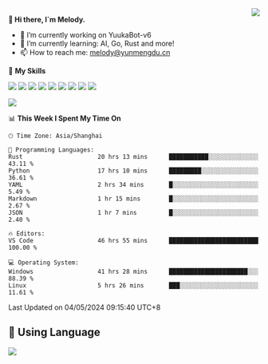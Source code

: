 <a href="#">
  <img align="right" src="https://github-readme-stats.vercel.app/api?username=melodyyuuka&count_private=true&show_icons=true" />
</a>

**👋 Hi there, I`m Melody.**

- 🔭 I’m currently working on YuukaBot-v6
- 🌱 I’m currently learning: AI, Go, Rust and more!
- 📫 How to reach me: melody@yunmengdu.cn

🌟 **My Skills** 

![](https://img.shields.io/badge/-Python-3e74a2?style=flat-square&logo=Python&logoColor=fff)
![](https://img.shields.io/badge/-Java-007396?style=flat-square&logo=OpenJDK&logoColor=fff)
![](https://img.shields.io/badge/-Node.js-339933?style=flat-square&logo=Node.js&logoColor=fff)
![](https://img.shields.io/badge/-Git-f05032?style=flat-square&logo=git&logoColor=fff)
![](https://img.shields.io/badge/-PostgreSQL-4169e1?style=flat-square&logo=PostgreSQL&logoColor=fff)
![](https://img.shields.io/badge/-Rust-000000?style=flat-square&logo=rust&logoColor=fff)
![](https://img.shields.io/badge/-VSCode-007acc?style=flat-square&logo=Visual-Studio-Code&logoColor=fff)
![](https://img.shields.io/badge/-FastAPI-009688?style=flat-square&logo=FastAPI&logoColor=fff)
![](https://img.shields.io/badge/-Linux-000000?style=flat-square&logo=Linux&logoColor=fff)


![](https://wakatime.com/badge/user/fa6dc0e2-47c5-4d2d-ae45-69fec6f2122c.svg)

<!--START_SECTION:waka-->
📊 **This Week I Spent My Time On** 

```text
🕑︎ Time Zone: Asia/Shanghai

💬 Programming Languages: 
Rust                     20 hrs 13 mins      ███████████░░░░░░░░░░░░░░   43.11 % 
Python                   17 hrs 10 mins      █████████░░░░░░░░░░░░░░░░   36.61 % 
YAML                     2 hrs 34 mins       █░░░░░░░░░░░░░░░░░░░░░░░░    5.49 % 
Markdown                 1 hr 15 mins        █░░░░░░░░░░░░░░░░░░░░░░░░    2.67 % 
JSON                     1 hr 7 mins         █░░░░░░░░░░░░░░░░░░░░░░░░    2.40 % 

🔥 Editors: 
VS Code                  46 hrs 55 mins      █████████████████████████   100.00 % 

💻 Operating System: 
Windows                  41 hrs 28 mins      ██████████████████████░░░   88.39 % 
Linux                    5 hrs 26 mins       ███░░░░░░░░░░░░░░░░░░░░░░   11.61 % 
```


 Last Updated on 04/05/2024 09:15:40 UTC+8
<!--END_SECTION:waka-->

## 🥰 **Using Language**

![](https://github-readme-stats.vercel.app/api/wakatime?username=MelodyYuyuko&layout=compact&hide_border=true)
